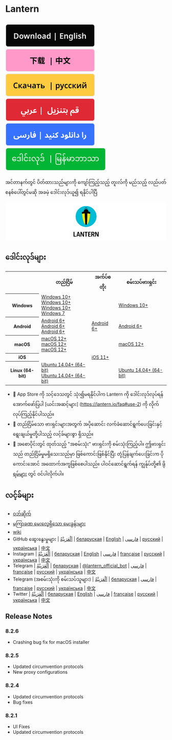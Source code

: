 # Lantern
[![en](https://github.com/getlantern/.github/blob/main/resources/English.svg)](https://github.com/getlantern/.github/blob/main/profile/README.md)
[![zh](https://github.com/getlantern/.github/blob/main/resources/Chinese.svg)](https://github.com/getlantern/.github/blob/main/profile/README.zh.md)
[![ru](https://github.com/getlantern/.github/blob/main/resources/Russian.svg)](https://github.com/getlantern/.github/blob/main/profile/README.ru.md)
[![ar](https://github.com/getlantern/.github/blob/main/resources/Arabic.svg)](https://github.com/getlantern/.github/blob/main/profile/README.ar.md)
[![fa](https://github.com/getlantern/.github/blob/main/resources/Farsi.svg)](https://github.com/getlantern/.github/blob/main/profile/README.fa.md)
[![my](https://github.com/getlantern/.github/blob/main/resources/Burmese.svg)](https://github.com/getlantern/.github/blob/main/profile/README.my.md)
---
အင်တာနက်တွင် ပိတ်ထားသည်များကို ကျော်ကြည့်သည့် တူးလ်ကို မည်သည့် လည်ပတ်စနစ်ပေါ်တွင်မဆို အခမဲ့ ဒေါင်းလုဒ်ယူ၍ ရနိုင်ပါပြီ

![cover page](https://github.com/getlantern/.github/blob/main/resources/cover_page.png)

## ဒေါင်းလုဒ်များ
<table>
    <tr>
        <th></th>
        <th>တည်ငြိမ်</th>
        <th>အက်ပ်စတိုး</th>
        <th>စမ်းသပ်ဗားရှင်း</th>
    </tr>
    <tr>
        <th>Windows</th>
        <td>
            <a href="https://gitlab.com/getlantern/lantern-binaries-mirror/-/raw/master/lantern-installer.exe">Windows 10&#43;</a> <br> 
            <a href="https://github.com/getlantern/lantern-binaries/raw/main/lantern-installer.exe">Windows 10&#43;</a> <br>
            <a href="https://s3.amazonaws.com/lantern/lantern-installer.exe">Windows 10&#43;</a> <br>
            <a href="https://github.com/getlantern/lantern-binaries/raw/main/lantern-installer-win7.exe">Windows 7</a>    
        </td>
        <td></td>
        <td>
            <a href="https://github.com/getlantern/lantern-binaries/raw/main/lantern-installer-preview.exe">Windows 10&#43;</a>
        </td>
    </tr>
    <tr>
        <th>Android</th>
        <td>
            <a href="https://gitlab.com/getlantern/lantern-binaries-mirror/-/raw/master/lantern-installer.apk">Android 6&#43;</a> <br>
            <a href="https://s3.amazonaws.com/lantern/lantern-installer.apk">Android 6&#43;</a> <br>
            <a href="https://github.com/getlantern/lantern-binaries/raw/main/lantern-installer.apk">Android 6&#43;</a>
        </td>
        <td>
            <a href="https://play.google.com/store/apps/details?id=org.getlantern.lantern">Android 6&#43;</a>
        </td>
        <td>
            <a href="https://github.com/getlantern/lantern-binaries/raw/main/lantern-installer-preview.apk">Android 6&#43;</a>
        </td>
    </tr>
    <tr>
        <th>macOS</th>
        <td>
            <a href="https://gitlab.com/getlantern/lantern-binaries-mirror/-/raw/master/lantern-installer.dmg">macOS 12&#43;</a> <br>
            <a href="https://github.com/getlantern/lantern-binaries/raw/main/lantern-installer.dmg">macOS 12&#43;</a> <br>
            <a href="https://s3.amazonaws.com/lantern/lantern-installer.dmg">macOS 12&#43;</a>
        </td>
        <td></td>
        <td>
            <a href="https://github.com/getlantern/lantern-binaries/raw/main/lantern-installer-preview.dmg">macOS 12&#43;</a>
        </td>
    </tr>
    <tr>
        <th>iOS</th>
        <td></td>
        <td>
            <a href="https://apps.apple.com/app/id1457872372?l">iOS 11&#43;</a>
        </td>
        <td></td>
    </tr>
    <tr>
        <th>Linux (64-bit)</th>
        <td>
            <a href="https://github.com/getlantern/lantern-binaries/raw/main/lantern-installer-64-bit.deb">Ubuntu 14.04&#43; (64-bit)</a> <br>
            <a href="https://s3.amazonaws.com/lantern/lantern-installer-64-bit.deb">Ubuntu 14.04&#43; (64-bit)</a>
        </td>
        <td></td>
        <td>
            <a href="https://github.com/getlantern/lantern-binaries/raw/main/lantern-installer-preview-64-bit.deb">Ubuntu 14.04&#43; (64-bit)</a>
        </td>
    </tr>
</table>

- 📱 App Store ကို သင့်ဒေသတွင် သုံး၍မရနိုင်ပါက Lantern ကို ဒေါင်းလုဒ်လုပ်ရန်အောက်ဖော်ပြပါ [ယင်းအဆင့်များ] (https://lantern.io/faq#use-2) ကို လိုက်လုပ်ကြည့်နိုင်ပါသည်။
- 🔗 တည်ငြိမ်သော ဗားရှင်းများအတွက် အပိုဆောင်း လက်ခံဆောင်ရွက်ပေးခြင်းနှင့် ရွေးချယ်မှုတို့ပါသည့် လင့်ခ်များစွာ ရှိသည်။
- 🚀 အစောပိုင်းတွင် ထုတ်သည့် &#34;အစမ်းသုံး&#34; ဗားရှင်းကို စမ်းသုံးကြည့်ပါ။ ဤဗားရှင်းသည် တည်ငြိမ်မှုမရှိသေးသည်မှာ ဖြစ်ကောင်းဖြစ်နိုင်ပြီး တုံ့ပြန်ချက်ပေးခြင်းက ပိုကောင်းအောင် အထောက်အကူဖြစ်စေပါသည်။ ပါဝင်ဆောင်ရွက်ရန် ကျွန်ုပ်တို့၏ [ဖိုရမ်များ](#လင့်ခ်များ) တွင် ဝင်ပါလိုက်ပါ။

## လင့်ခ်များ
- [ဝဘ်ဆိုက်](https://lantern.io)
- [မကြာခဏ မေးလေ့ရှိသော မေးခွန်းများ](https://lantern.io/faq)
- [wiki](https://github.com/getlantern/guide/wiki)
- GitHub ဆွေးနွေးမှုများ | [اَلْعَرَبِيَّةُ](https://github.com/getlantern/lantern-forum-uae/discussions) | [беларуская](https://github.com/getlantern/lantern-forum-belarus) | [English](https://github.com/getlantern/lantern-forum-en/discussions) | [فارسی](https://github.com/getlantern/lantern-forum-fa/discussions) | [русский](https://github.com/getlantern/lantern-forum-ru/discussions) | [українська](https://github.com/getlantern/lantern-forum-ukraine/discussions) | [中文](https://github.com/getlantern/lantern-forum-cn/discussions)
- Instagram | [اَلْعَرَبِيَّةُ](https://www.instagram.com/lanternio_uae/) | [беларуская](https://www.instagram.com/getlantern_belarus/) | [English](https://www.instagram.com/getlantern/) | [فارسی](https://www.instagram.com/getlantern_fa/) | [française](https://www.instagram.com/lanternio_guinea/) | [русский](https://www.instagram.com/lantern.io_ru) | [українська](https://www.instagram.com/getlantern_ua/) | [中文](https://www.instagram.com/lanternio_ch/)
- Telegram | [اَلْعَرَبِيَّةُ](https://t.me/lantern_uae) | [беларуская](https://t.me/lantern_belarus) | [@lantern_official_bot](https://t.me/lantern_official_bot) | [فارسی](https://t.me/LanternFarsi) | [française](https://t.me/LanternGuinea) | [русский](https://t.me/lantern_russia) | [українська](https://t.me/lanternukraine) | [中文](https://t.me/lantern_china)
- Telegram (အစမ်းသုံးကို စမ်းသပ်သူများ) | [اَلْعَرَبِيَّةُ](https://t.me/&#43;cUgbK1eqrrE0MDQx) | [беларуская](https://t.me/&#43;bRTww4oDsrsxY2Mx) | [فارسی](https://t.me/lanternbetaIR) | [française](https://t.me/&#43;_G9WGtSTXvs3ZDQx) | [русский](https://t.me/&#43;pLVA7H6MU_Y2N2Vi) | [українська](https://t.me/&#43;c_K4oFhv7NMzZjlh) | [中文](https://t.me/&#43;n3SfwL0Ho7w1ODgz)
- Twitter | [اَلْعَرَبِيَّةُ](https://twitter.com/getlantern_UAE) | [беларуская](https://twitter.com/LanternBelarus) | [English](https://twitter.com/getlantern) | [فارسی](https://twitter.com/getlantern_fa) | [française](https://twitter.com/getlantern_gu) | [русский](https://twitter.com/Lantern_Russia) | [українська](https://twitter.com/LanternUA) | [中文](https://twitter.com/getlantern_CN)

## Release Notes
### 8.2.6
- Crashing bug fix for macOS installer
### 8.2.5
- Updated circumvention protocols
- New proxy configurations
### 8.2.4
- Updated circumvention protocols
- Bug fixes
### 8.2.1
- UI Fixes
- Updated circumvention protocols

